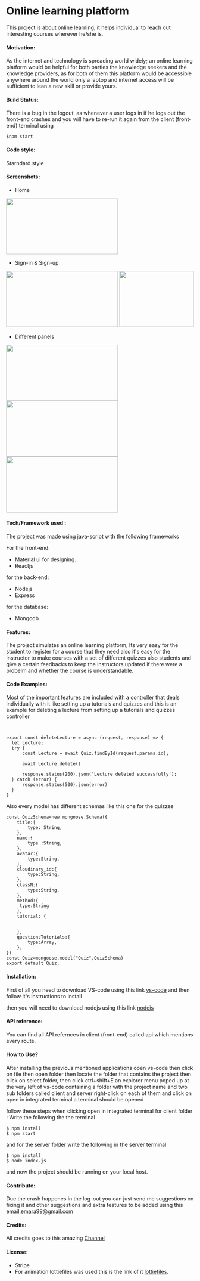 
# Online learning platform

This project is about online learning, it helps individual to reach out interesting courses wherever he/she is.

#### Motivation:
As the internet and technology is spreading world widely; an online learning platform would be helpful for both parties the knowledge seekers and the knowledge providers, as for both of them this platform would be accessible anywhere around the world only a laptop and internet access will be sufficient to lean a new skill or provide yours.

#### Build Status:
There is a bug in the logout, as whenever a user logs in if he logs out the front-end crashes and you will have to re-run it again from the client (front-end) terminal using
```
$npm start
```
#### Code style:
Starndard style

#### Screenshots:
* Home
<div>
<img src="https://user-images.githubusercontent.com/104331757/214641967-46cf24d8-7a60-4724-9168-f7852dcd5eb8.png"width="300" height="150">
</div>


* Sign-in & Sign-up
<div>
<img src="https://user-images.githubusercontent.com/104331757/214640555-abe0ef02-ee3d-4dcd-9543-b820d1875245.png"width="300" height="150">
<img src="https://user-images.githubusercontent.com/104331757/214640998-b155d7ec-6dac-4066-95f0-1d74b7e014fc.png"width="200" height="150">
  </div>


  * Different panels

  <div>
  <img src="https://user-images.githubusercontent.com/104331757/214642872-22b06c4e-9fe5-4fcd-b9f0-b8fa981f7b46.png"width="300" height="150">
  <img src="https://user-images.githubusercontent.com/104331757/214642842-0bae9080-6299-4cdb-8528-a8401565fa3d.png"width="300" height="150">
  <img src="https://user-images.githubusercontent.com/104331757/214642904-4c5c7359-99aa-4d1b-b935-180c5c8c40f0.png"width="300" height="150">
  </div>

  #### Tech/Framework used :

The project was made using java-script with the following frameworks

For the front-end:
* Material ui for designing.
* Reactjs

for the back-end:
* Nodejs
* Express

for the database:
* Mongodb

#### Features:
The project simulates an online learning platform, Its very easy for the student to register for a course that they need also it's easy for the instructor to make courses with a set of different quizzes also students and give a certain feedbacks to keep the instructors updated if there were a probelm and whether the course is understandable.

#### Code Examples:

Most of the important features are included with a controller that deals individually with it like setting up a tutorials and quizzes and this is an example for deleting a lecture from setting up a tutorials and quizzes controller
```


export const deleteLecture = async (request, response) => {
  let Lecture;
  try {
      const Lecture = await Quiz.findById(request.params.id);
      
      await Lecture.delete()

      response.status(200).json('Lecture deleted successfully');
  } catch (error) {
      response.status(500).json(error)
  }
}

```

Also every model has different schemas like this one for the quizzes

```
const QuizSchema=new mongoose.Schema({
    title:{
        type: String,
    },
    name:{
        type :String,
    },
    avatar:{
        type:String,
    },
    cloudinary_id:{
        type:String,
    },
    classN:{
        type:String,
    },
    method:{
     type:String
    },
    tutorial: {
  
    
    },
    questionsTutorials:{
        type:Array,
    },
})
const Quiz=mongoose.model("Quiz",QuizSchema)
export default Quiz; 
```

#### Installation:

First of all you need to download VS-code using this link [vs-code](https://code.visualstudio.com/download) and then follow it's instructions to install

then you will need to download nodejs using this link [nodejs](http://nodejs.org/)


#### API reference:

You can find all API refernces in client (front-end) called api which mentions every route.

#### How to Use?
After installing the previous mentioned applications open vs-code then click on file then open folder then locate the folder that contains the project then click on select folder, then click ctrl+shift+E an explorer menu poped up at the very left of vs-code containing a folder with the project name and two sub folders called client and server right-click on each of them and click on open in integrated terminal a terminal should be opened

follow these steps when clicking open in integrated terminal for client folder :
Write the following the the terminal

```
$ npm install
$ npm start

```
and for the server folder write the following in the server terminal

```
$ npm install
$ node index.js
```
and now the project should be running on your local host.

#### Contribute:
Due the crash happenes in the log-out you can just send me suggestions on fixing it and other suggestions and extra features to be added using this email:emara99@gmail.com


#### Credits:
All credits goes to this amazing [Channel](https://www.youtube.com/channel/UCW5YeuERMmlnqo4oq8vwUpg)

#### License:

* Stripe
* For animation lottiefiles was used this is the link of it [lottiefiles](https://lottiefiles.com/).






















